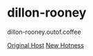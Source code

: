 # dillon-rooney
dillon-rooney.outof.coffee

[Original Host](https://dillon-rooney.outof.coffee/)
[New Hotness](https://hamill-clooney.outof.coffee/)
